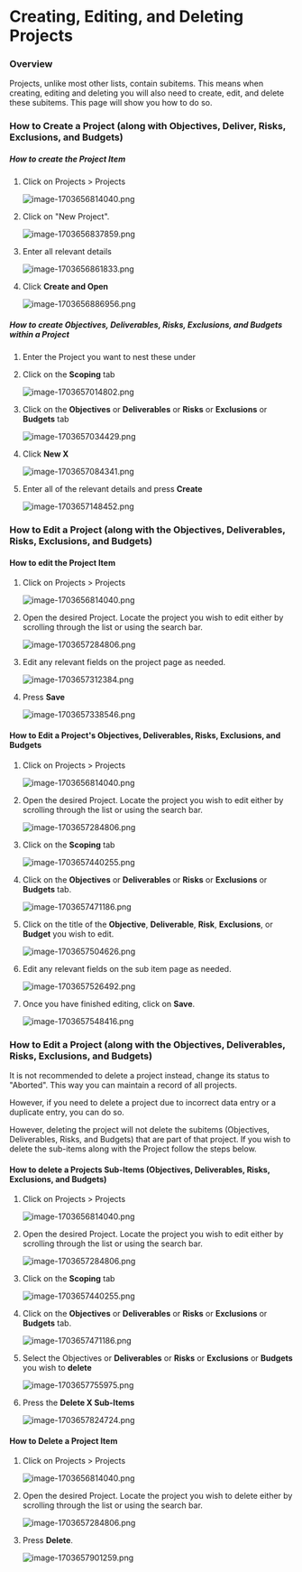 # Creating, Editing, and Deleting Projects

### Overview

Projects, unlike most other lists, contain subitems. This means when creating, editing and deleting you will also need to create, edit, and delete these subitems. This page will show you how to do so.

### How to Create a Project (along with Objectives, Deliver, Risks, Exclusions, and Budgets)

##### How to create the Project Item

1. Click on Projects &gt; Projects 

    ![image-1703656814040.png](./downloaded_image_1705285331639.png)

2. Click on "New Project".  

    ![image-1703656837859.png](./downloaded_image_1705285332646.png)

3. Enter all relevant details  

    ![image-1703656861833.png](./downloaded_image_1705285333670.png)

4. Click ****Create and Open**** 
    
    ![image-1703656886956.png](./downloaded_image_1705285334678.png)

##### How to create Objectives, Deliverables, Risks, Exclusions, and Budgets within a Project

1. Enter the Project you want to nest these under
2. Click on the **Scoping** tab  

    ![image-1703657014802.png](./downloaded_image_1705285335691.png)

3. Click on the **Objectives** or **Deliverables** or **Risks** or **Exclusions** or **Budgets** tab  

    ![image-1703657034429.png](./downloaded_image_1705285336708.png)

4. Click ****New X**** 

    ![image-1703657084341.png](./downloaded_image_1705285337720.png)

5. Enter all of the relevant details and press **Create** 

    ![image-1703657148452.png](./downloaded_image_1705285338730.png)

### How to Edit a Project (along with the Objectives, Deliverables, Risks, Exclusions, and Budgets)

#### How to edit the Project Item

1. Click on Projects &gt; Projects  

    ![image-1703656814040.png](./downloaded_image_1705285331639.png)

2. Open the desired Project. Locate the project you wish to edit either by scrolling through the list or using the search bar.

    ![image-1703657284806.png](./downloaded_image_1705285340749.png)

3. Edit any relevant fields on the project page as needed. 

    ![image-1703657312384.png](./downloaded_image_1705285341762.png)

4. Press **Save** 

    ![image-1703657338546.png](./downloaded_image_1705285342772.png)

#### How to Edit a Project's Objectives, Deliverables, Risks, Exclusions, and Budgets

1. Click on Projects &gt; Projects  

    ![image-1703656814040.png](./downloaded_image_1705285331639.png)

2. Open the desired Project. Locate the project you wish to edit either by scrolling through the list or using the search bar.  

    ![image-1703657284806.png](./downloaded_image_1705285340749.png)

3. Click on the **Scoping** tab  

    ![image-1703657440255.png](./downloaded_image_1705285345797.png)

4. Click on the **Objectives** or **Deliverables** or **Risks** or **Exclusions** or **Budgets** tab.  

    ![image-1703657471186.png](./downloaded_image_1705285346807.png)

5. Click on the title of the **Objective**, **Deliverable**, **Risk**, **Exclusions**, or **Budget** you wish to edit.  

    ![image-1703657504626.png](./downloaded_image_1705285347819.png)

6. Edit any relevant fields on the sub item page as needed. 

    ![image-1703657526492.png](./downloaded_image_1705285348828.png)

7. Once you have finished editing, click on **Save**.  

    ![image-1703657548416.png](./downloaded_image_1705285349836.png)

### How to Edit a Project (along with the Objectives, Deliverables, Risks, Exclusions, and Budgets)

It is not recommended to delete a project instead, change its status to "Aborted". This way you can maintain a record of all projects.

However, if you need to delete a project due to incorrect data entry or a duplicate entry, you can do so.

However, deleting the project will not delete the subitems (Objectives, Deliverables, Risks, and Budgets) that are part of that project. If you wish to delete the sub-items along with the Project follow the steps below.

#### How to delete a Projects Sub-Items (Objectives, Deliverables, Risks, Exclusions, and Budgets)

1. Click on Projects &gt; Projects  

    ![image-1703656814040.png](./downloaded_image_1705285331639.png)

2. Open the desired Project. Locate the project you wish to edit either by scrolling through the list or using the search bar. 

    ![image-1703657284806.png](./downloaded_image_1705285340749.png)

3. Click on the **Scoping** tab  

    ![image-1703657440255.png](./downloaded_image_1705285345797.png)

4. Click on the **Objectives** or **Deliverables** or **Risks** or **Exclusions** or **Budgets** tab.  

    ![image-1703657471186.png](./downloaded_image_1705285346807.png)

5. Select the Objectives or **Deliverables** or **Risks** or **Exclusions** or **Budgets** you wish to **delete**
    
    ![image-1703657755975.png](./downloaded_image_1705285354889.png)

6. Press the **Delete X Sub-Items** 

    ![image-1703657824724.png](./downloaded_image_1705285355904.png)

#### How to Delete a Project Item

1. Click on Projects &gt; Projects  

    ![image-1703656814040.png](./downloaded_image_1705285331639.png)

2. Open the desired Project. Locate the project you wish to delete either by scrolling through the list or using the search bar.

    ![image-1703657284806.png](./downloaded_image_1705285340749.png)
    
3. Press **Delete**.  

    ![image-1703657901259.png](./downloaded_image_1705285358950.png)